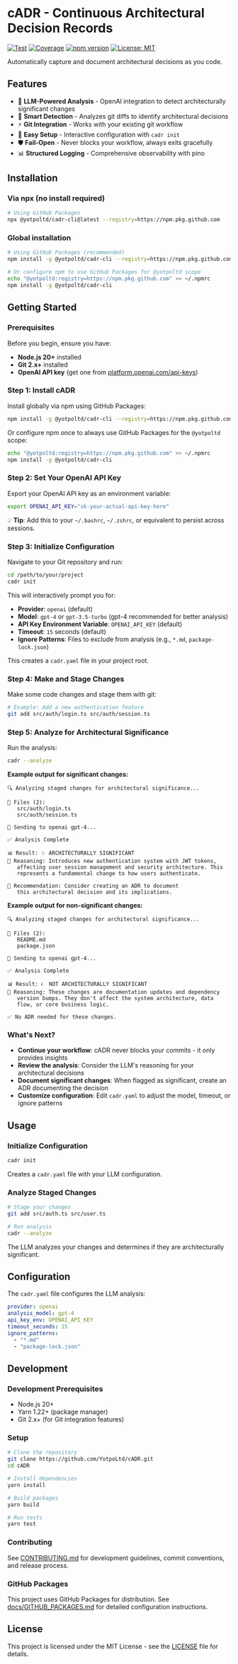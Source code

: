 # cADR - Continuous Architectural Decision Records

[![Test](https://github.com/YotpoLtd/cADR/actions/workflows/test.yml/badge.svg)](https://github.com/YotpoLtd/cADR/actions/workflows/test.yml)
[![Coverage](https://img.shields.io/badge/coverage-37%25-orange)](https://github.com/YotpoLtd/cADR/actions/workflows/test.yml)
[![npm version](https://badge.fury.io/js/cadr-cli.svg)](https://www.npmjs.com/package/cadr-cli)
[![License: MIT](https://img.shields.io/badge/License-MIT-yellow.svg)](https://opensource.org/licenses/MIT)

Automatically capture and document architectural decisions as you code.

## Features

- 🤖 **LLM-Powered Analysis** - OpenAI integration to detect architecturally significant changes
- 📝 **Smart Detection** - Analyzes git diffs to identify architectural decisions
- ⚡ **Git Integration** - Works with your existing git workflow
- 🔧 **Easy Setup** - Interactive configuration with `cadr init`
- 🛡️ **Fail-Open** - Never blocks your workflow, always exits gracefully
- 📊 **Structured Logging** - Comprehensive observability with pino

## Installation

### Via npx (no install required)

```bash
# Using GitHub Packages
npx @yotpoltd/cadr-cli@latest --registry=https://npm.pkg.github.com
```

### Global installation

```bash
# Using GitHub Packages (recommended)
npm install -g @yotpoltd/cadr-cli --registry=https://npm.pkg.github.com

# Or configure npm to use GitHub Packages for @yotpoltd scope
echo "@yotpoltd:registry=https://npm.pkg.github.com" >> ~/.npmrc
npm install -g @yotpoltd/cadr-cli
```

## Getting Started

### Prerequisites

Before you begin, ensure you have:

- **Node.js 20+** installed
- **Git 2.x+** installed
- **OpenAI API key** (get one from [platform.openai.com/api-keys](https://platform.openai.com/api-keys))

### Step 1: Install cADR

Install globally via npm using GitHub Packages:

```bash
npm install -g @yotpoltd/cadr-cli --registry=https://npm.pkg.github.com
```

Or configure npm once to always use GitHub Packages for the `@yotpoltd` scope:

```bash
echo "@yotpoltd:registry=https://npm.pkg.github.com" >> ~/.npmrc
npm install -g @yotpoltd/cadr-cli
```

### Step 2: Set Your OpenAI API Key

Export your OpenAI API key as an environment variable:

```bash
export OPENAI_API_KEY="sk-your-actual-api-key-here"
```

💡 **Tip**: Add this to your `~/.bashrc`, `~/.zshrc`, or equivalent to persist across sessions.

### Step 3: Initialize Configuration

Navigate to your Git repository and run:

```bash
cd /path/to/your/project
cadr init
```

This will interactively prompt you for:

- **Provider**: `openai` (default)
- **Model**: `gpt-4` or `gpt-3.5-turbo` (gpt-4 recommended for better analysis)
- **API Key Environment Variable**: `OPENAI_API_KEY` (default)
- **Timeout**: `15` seconds (default)
- **Ignore Patterns**: Files to exclude from analysis (e.g., `*.md`, `package-lock.json`)

This creates a `cadr.yaml` file in your project root.

### Step 4: Make and Stage Changes

Make some code changes and stage them with git:

```bash
# Example: Add a new authentication feature
git add src/auth/login.ts src/auth/session.ts
```

### Step 5: Analyze for Architectural Significance

Run the analysis:

```bash
cadr --analyze
```

**Example output for significant changes:**

```text
🔍 Analyzing staged changes for architectural significance...

📁 Files (2):
   src/auth/login.ts
   src/auth/session.ts

🤖 Sending to openai gpt-4...

✅ Analysis Complete

📊 Result: ✨ ARCHITECTURALLY SIGNIFICANT
💭 Reasoning: Introduces new authentication system with JWT tokens, 
   affecting user session management and security architecture. This 
   represents a fundamental change to how users authenticate.

🎯 Recommendation: Consider creating an ADR to document
   this architectural decision and its implications.
```

**Example output for non-significant changes:**

```text
🔍 Analyzing staged changes for architectural significance...

📁 Files (2):
   README.md
   package.json

🤖 Sending to openai gpt-4...

✅ Analysis Complete

📊 Result: ℹ️  NOT ARCHITECTURALLY SIGNIFICANT
💭 Reasoning: These changes are documentation updates and dependency 
   version bumps. They don't affect the system architecture, data 
   flow, or core business logic.

✅ No ADR needed for these changes.
```

### What's Next?

- **Continue your workflow**: cADR never blocks your commits - it only provides insights
- **Review the analysis**: Consider the LLM's reasoning for your architectural decisions
- **Document significant changes**: When flagged as significant, create an ADR documenting the decision
- **Customize configuration**: Edit `cadr.yaml` to adjust the model, timeout, or ignore patterns

## Usage

### Initialize Configuration

```bash
cadr init
```

Creates a `cadr.yaml` file with your LLM configuration.

### Analyze Staged Changes

```bash
# Stage your changes
git add src/auth.ts src/user.ts

# Run analysis
cadr --analyze
```

The LLM analyzes your changes and determines if they are architecturally significant.

## Configuration

The `cadr.yaml` file configures the LLM analysis:

```yaml
provider: openai
analysis_model: gpt-4
api_key_env: OPENAI_API_KEY
timeout_seconds: 15
ignore_patterns:
  - "*.md"
  - "package-lock.json"
```

## Development

### Development Prerequisites

- Node.js 20+
- Yarn 1.22+ (package manager)
- Git 2.x+ (for Git integration features)

### Setup

```bash
# Clone the repository
git clone https://github.com/YotpoLtd/cADR.git
cd cADR

# Install dependencies
yarn install

# Build packages
yarn build

# Run tests
yarn test
```

### Contributing

See [CONTRIBUTING.md](./CONTRIBUTING.md) for development guidelines, commit conventions, and release process.

### GitHub Packages

This project uses GitHub Packages for distribution. See [docs/GITHUB_PACKAGES.md](./docs/GITHUB_PACKAGES.md) for detailed configuration instructions.

## License

This project is licensed under the MIT License - see the [LICENSE](LICENSE) file for details.
